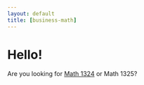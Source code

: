 ```yaml
---
layout: default
title: [business-math]
---
```


Hello!
===

Are you looking for [Math 1324](1324/00-index.html) or Math 1325?

<div id="text"></div>
 
<script>
document.getElementById("text").innerHTML = "Text added by JavaScript code";
</script>